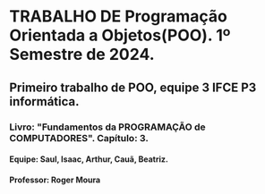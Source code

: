 # TRABALHO DE Programação Orientada a Objetos(POO). 1º Semestre de 2024.
## Primeiro trabalho de POO, equipe 3 IFCE P3 informática.
### Livro: "Fundamentos da PROGRAMAÇÃO de COMPUTADORES". Capítulo: 3.
#### Equipe: Saul, Isaac, Arthur, Cauã, Beatriz. 
#### Professor: Roger Moura
